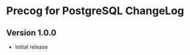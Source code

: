 Precog for PostgreSQL ChangeLog
===============================

Version 1.0.0
-------------
* Initial release
